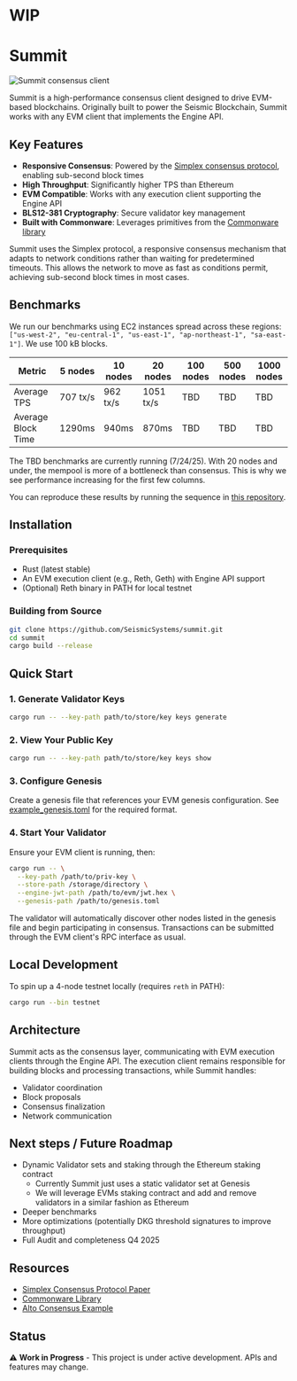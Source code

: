 # WIP
# Summit

<img alt="Summit consensus client" src="assets/graphic.png" />

Summit is a high-performance consensus client designed to drive EVM-based blockchains. Originally built to power the Seismic Blockchain, Summit works with any EVM client that implements the Engine API.

## Key Features

- **Responsive Consensus**: Powered by the [Simplex consensus protocol](https://eprint.iacr.org/2023/463), enabling sub-second block times
- **High Throughput**: Significantly higher TPS than Ethereum
- **EVM Compatible**: Works with any execution client supporting the Engine API
- **BLS12-381 Cryptography**: Secure validator key management
- **Built with Commonware**: Leverages primitives from the [Commonware library](https://commonware.xyz)

Summit uses the Simplex protocol, a responsive consensus mechanism that adapts to network conditions rather than waiting for predetermined timeouts. This allows the network to move as fast as conditions permit, achieving sub-second block times in most cases.

## Benchmarks

We run our benchmarks using EC2 instances spread across these regions: `["us-west-2", "eu-central-1", "us-east-1", "ap-northeast-1", "sa-east-1"]`. We use 100 kB blocks.

| Metric             | 5 nodes  | 10 nodes  | 20 nodes   | 100 nodes  |  500 nodes  |  1000 nodes  |
|--------            |----------|-----------|------------|------------|-------------|-------------|
| Average TPS        | 707 tx/s | 962 tx/s  | 1051 tx/s  | TBD        | TBD         | TBD         |
| Average Block Time | 1290ms   | 940ms     | 870ms      | TBD        | TBD         | TBD         |

The TBD benchmarks are currently running (7/24/25). With 20 nodes and under, the mempool is more of a bottleneck than consensus. This is why we see performance increasing for the first few columns.

You can reproduce these results by running the sequence in [this repository](https://github.com/SeismicSystems/testnet-benchmarking). 

## Installation

### Prerequisites
- Rust (latest stable)
- An EVM execution client (e.g., Reth, Geth) with Engine API support
- (Optional) Reth binary in PATH for local testnet

### Building from Source
```bash
git clone https://github.com/SeismicSystems/summit.git
cd summit
cargo build --release
```

## Quick Start

### 1. Generate Validator Keys
```bash
cargo run -- --key-path path/to/store/key keys generate
```

### 2. View Your Public Key
```bash
cargo run -- --key-path path/to/store/key keys show
```

### 3. Configure Genesis
Create a genesis file that references your EVM genesis configuration. See [example_genesis.toml](https://github.com/SeismicSystems/summit/blob/main/example_genesis.toml) for the required format.

### 4. Start Your Validator
Ensure your EVM client is running, then:
```bash
cargo run -- \
  --key-path /path/to/priv-key \
  --store-path /storage/directory \
  --engine-jwt-path /path/to/evm/jwt.hex \
  --genesis-path /path/to/genesis.toml
```

The validator will automatically discover other nodes listed in the genesis file and begin participating in consensus. Transactions can be submitted through the EVM client's RPC interface as usual.

## Local Development

To spin up a 4-node testnet locally (requires `reth` in PATH):
```bash
cargo run --bin testnet
```

## Architecture

Summit acts as the consensus layer, communicating with EVM execution clients through the Engine API. The execution client remains responsible for building blocks and processing transactions, while Summit handles:
- Validator coordination
- Block proposals
- Consensus finalization
- Network communication

## Next steps / Future Roadmap
- Dynamic Validator sets and staking through the Ethereum staking contract
  - Currently Summit just uses a static validator set at Genesis
  - We will leverage EVMs staking contract and add and remove validators in a similar fashion as Ethereum
- Deeper benchmarks
- More optimizations (potentially DKG threshold signatures to improve throughput)
- Full Audit and completeness Q4 2025

## Resources

- [Simplex Consensus Protocol Paper](https://eprint.iacr.org/2023/463)
- [Commonware Library](https://commonware.xyz)
- [Alto Consensus Example](https://github.com/commonwarexyz/alto)

## Status

⚠️ **Work in Progress** - This project is under active development. APIs and features may change.
